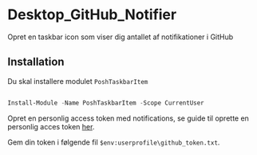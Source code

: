 # Desktop_GitHub_Notifier

Opret en taskbar icon som viser dig antallet af notifikationer i GitHub

## Installation

Du skal installere modulet `PoshTaskbarItem`

```powershell

Install-Module -Name PoshTaskbarItem -Scope CurrentUser

```

Opret en personlig access token med notifications, se guide til oprette en personlig acces token [her](https://docs.github.com/en/enterprise-server@3.6/authentication/keeping-your-account-and-data-secure/managing-your-personal-access-tokens).

Gem din token i følgende fil `$env:userprofile\github_token.txt`.

